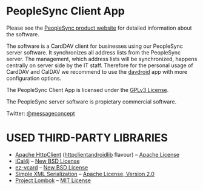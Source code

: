 
PeopleSync Client App
=====================

Please see the [PeopleSync product website](http://peoplesync.messageconcept.com) for
detailed information about the software.

The software is a CardDAV client for businesses using our PeopleSync server software. It synchronizes all address lists from the PeopleSync server. The management, which address lists will be synchronized, happens centrally on server side by the IT staff. Therefore for the personal usage of CardDAV and CalDAV we recommend to use the [davdroid](https://github.com/rfc2822/davdroid) app with more configuration options.


The PeopleSync Client App is licensed under the [GPLv3 License](COPYING).

The PeopleSync server software is propietary commercial software.

Twitter: [@messageconcept](https://twitter.com/messageconcept)


USED THIRD-PARTY LIBRARIES
==========================

* [Apache HttpClient](http://hc.apache.org) ([httpclientandroidlib](https://code.google.com/p/httpclientandroidlib/) flavour) – [Apache License](http://www.apache.org/licenses/)
* [iCal4j](http://ical4j.sourceforge.net/) – [New BSD License](http://sourceforge.net/p/ical4j/ical4j/ci/default/tree/LICENSE)
* [ez-vcard](https://code.google.com/p/ez-vcard/) – [New BSD License](http://opensource.org/licenses/BSD-3-Clause)
* [Simple XML Serialization](http://simple.sourceforge.net/) – [Apache License, Version 2.0](http://www.apache.org/licenses/LICENSE-2.0)
* [Project Lombok](http://projectlombok.org/) – [MIT License](http://opensource.org/licenses/mit-license.php)

